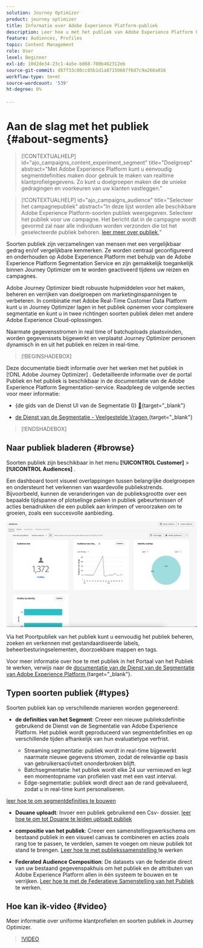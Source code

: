 ```yaml
---
solution: Journey Optimizer
product: journey optimizer
title: Informatie over Adobe Experience Platform-publiek
description: Leer hoe u met het publiek van Adobe Experience Platform kunt werken
feature: Audiences, Profiles
topic: Content Management
role: User
level: Beginner
exl-id: 10d2de34-23c1-4a5e-b868-700b462312eb
source-git-commit: d87f33c80cc85b1d1a87150687f6d7c9a268a016
workflow-type: tm+mt
source-wordcount: '539'
ht-degree: 0%

---
```



# Aan de slag met het publiek {#about-segments}

>[!CONTEXTUALHELP]
>id="ajo_campaigns_content_experiment_segment"
>title="Doelgroep"
>abstract="Met Adobe Experience Platform kunt u eenvoudig segmentdefinities maken door gebruik te maken van realtime klantprofielgegevens. Zo kunt u doelgroepen maken die de unieke gedragingen en voorkeuren van uw klanten vastleggen."

>[!CONTEXTUALHELP]
>id="ajo_campaigns_audience"
>title="Selecteer het campagnepubliek"
>abstract="In deze lijst worden alle beschikbare Adobe Experience Platform-soorten publiek weergegeven. Selecteer het publiek voor uw campagne. Het bericht dat in de campagne wordt gevormd zal naar alle individuen worden verzonden die tot het geselecteerde publiek behoren. [ leer meer over publiek ](../audience/about-audiences.md)"

Soorten publiek zijn verzamelingen van mensen met een vergelijkbaar gedrag en/of vergelijkbare kenmerken. Ze worden centraal geconfigureerd en onderhouden op Adobe Experience Platform met behulp van de Adobe Experience Platform Segmentation Service en zijn gemakkelijk toegankelijk binnen Journey Optimizer om te worden geactiveerd tijdens uw reizen en campagnes.

Adobe Journey Optimizer biedt robuuste hulpmiddelen voor het maken, beheren en verrijken van doelgroepen om marketinginspanningen te verbeteren. In combinatie met Adobe Real-Time Customer Data Platform kunt u in Journey Optimizer lagen in het publiek opnemen voor complexere segmentatie en kunt u in twee richtingen soorten publiek delen met andere Adobe Experience Cloud-oplossingen.

Naarmate gegevensstromen in real time of batchuploads plaatsvinden, worden gegevenssets bijgewerkt en verplaatst Journey Optimizer personen dynamisch in en uit het publiek en reizen in real-time.

>[!BEGINSHADEBOX]

Deze documentatie biedt informatie over het werken met het publiek in [!DNL Adobe Journey Optimizer] . Gedetailleerde informatie over de portal Publiek en het publiek is beschikbaar in de documentatie van de Adobe Experience Platform Segmentation-service. Raadpleeg de volgende secties voor meer informatie:

* {de gids van de Dienst UI van de Segmentatie 0} [&#128279;](https://experienceleague.adobe.com/nl/docs/experience-platform/segmentation/ui/overview){target="_blank"}

* [ de Dienst van de Segmentatie - Veelgestelde Vragen ](https://experienceleague.adobe.com/nl/docs/experience-platform/segmentation/faq){target="_blank"}

>[!ENDSHADEBOX]

## Naar publiek bladeren {#browse}

Soorten publiek zijn beschikbaar in het menu **[!UICONTROL Customer]** > **[!UICONTROL Audiences]** .

Een dashboard toont visueel overlappingen tussen belangrijke doelgroepen en ondersteunt het verkennen van waardevolle publiekstrends. Bijvoorbeeld, kunnen de veranderingen van de publieksgrootte over een bepaalde tijdspanne of plotselinge pieken in publiek gebeurtenissen of acties benadrukken die een publiek aan krimpen of veroorzaken om te groeien, zoals een succesvolle aanbieding.

![](assets/audiences-overview.png)

Via het Poortpubliek van het publiek kunt u eenvoudig het publiek beheren, zoeken en verkennen met gestandaardiseerde labels, beheerbesturingselementen, doorzoekbare mappen en tags.

Voor meer informatie over hoe te met publiek in het Portaal van het Publiek te werken, verwijs naar de [ documentatie van de Dienst van de Segmentatie van Adobe Experience Platform ](https://experienceleague.adobe.com/docs/experience-platform/segmentation/home.html?lang=nl-NL){target="_blank"}.

## Typen soorten publiek {#types}

Soorten publiek kan op verschillende manieren worden gegenereerd:

* **de definities van het Segment**: Creeer een nieuwe publieksdefinitie gebruikend de Dienst van de Segmentatie van Adobe Experience Platform. Het publiek wordt geproduceerd van segmentdefinities en op verschillende tijden afhankelijk van hun evaluatietype verfrist.

   * Streaming segmentatie: publiek wordt in real-time bijgewerkt naarmate nieuwe gegevens stromen, zodat de relevantie op basis van gebruikersactiviteit ononderbroken blijft.
   * Batchsegmentatie: het publiek wordt elke 24 uur vernieuwd en legt een momentopname van profielen vast met een vast interval.
   * Edge-segmentatie: publiek wordt direct aan de rand geëvalueerd, zodat u in real-time kunt personaliseren.

[ leer hoe te om segmentdefinities te bouwen ](creating-a-segment-definition.md)

* **Douane uploadt**: Invoer een publiek gebruikend een Csv- dossier. [ leer hoe te om tot Douane te leiden uploadt publiek ](custom-upload.md)

* **compositie van het publiek**: Creeer een samenstellingswerkschema om bestaand publiek in een visueel canvas te combineren en acties zoals rang toe te passen, te verdelen, samen te voegen om nieuw publiek tot stand te brengen. [ Leer hoe te met publiekssamenstelling ](get-started-audience-orchestration.md) te werken

* **Federated Audience Composition**: De datasets van de federatie direct van uw bestaand gegevenspakhuis om het publiek en de attributen van Adobe Experience Platform allen in één systeem te bouwen en te verrijken. [ Leer hoe te met de Federatieve Samenstelling van het Publiek ](federated-audience-composition.md) te werken.

## Hoe kan ik-video {#video}

Meer informatie over uniforme klantprofielen en soorten publiek in Journey Optimizer.

>[!VIDEO](https://video.tv.adobe.com/v/3432671?quality=12)
